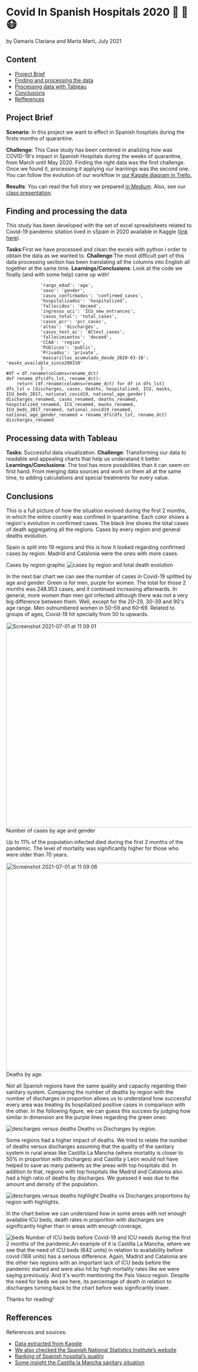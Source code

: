 # Covid In Spanish Hospitals 2020 🏥 🛌 😷
by Damaris Clariana and Marta Marti, July 2021

## Content

- [Project Brief](#project-brief)
- [Finding and processing the data](#finding-and-processing-the-data)
- [Processing data with Tableau](#processing-data-with-tableau)
- [Conclusions](#conclusions)
- [Refferences](#refferences)


## Project Brief

__Scenario__: In this project we want to  effect in Spanish hospitals during the firsts months of quarantine.

__Challenge__: This Case study has been centered in analizing how was COVID-19's impact in Spanish Hospitals during the weeks of quarantine, from March until May 2020. Finding the right data was the first challenge. Once we found it, processing it applying our learnings was the second one.
You can follow the evolution of our workflow in [our Kaggle diagram in Trello.](https://trello.com/b/gMolkS8a/spain-covid19-evolution)

__Results__: You can read the full story we prepared [in Medium](https://martamartidausa.medium.com/once-upon-a-time-in-2020-8926c52b63ce). Also, see our [class presentation](https://docs.google.com/presentation/d/1dQKDws_-9TbYiWTeNklnyJOZwzONCreBCL8sHWzBlGM/edit?usp=sharing).

## Finding and processing the data 

This study has been developed with the set of excel spreadsheets related to Covid-19 pandemic sitation lived in sSpain in 2020 available in Kaggle ([link here](https://www.kaggle.com/danigarci1/covid19-in-spain)).

__Tasks__:First we have processed and clean the excels with python i order to obtain the data as we wanted to.
__Challenge__:The most difficult part of this data processing section has been translating all the columns into English all together at the same time.
__Learnings/Conclusions__: Look at the code we finally (and with some help) came up with!

```rename_dct = {'fecha': 'date',
             'rango_edad': 'age',
             'sexo': 'gender',
             'casos_confirmados': 'confirmed_cases',
             'hospitalizados': 'hospitalized',
             'fallecidos': 'deceed',
             'ingresos_uci': 'ICU_new_entrances',
             'casos_total': 'total_cases',
             'casos_pcr': 'pcr_cases',
             'altas': 'discharges',
             'casos_test_ac': 'ACtest_cases',
             'fallecimientos': 'deceed',
             'CCAA': 'region',
             'Públicos': 'public',
             'Privados': 'private',
             'mascarillas_acumulado_desde_2020-03-10': 'masks_available_since200310'
             }
#df = df.rename(columns=rename_dct)
def rename_dfs(dfs_lst, rename_dct):
    return [df.rename(columns=rename_dct) for df in dfs_lst]
dfs_lst = [discharges, cases, deaths, hospitalized, ICU, masks, ICU_beds_2017, national_covid19, national_age_gender]
discharges_renamed, cases_renamed, deaths_renamed, hospitalized_renamed, ICU_renamed, masks_renamed, ICU_beds_2017_renamed, national_covid19_renamed, national_age_gender_renamed = rename_dfs(dfs_lst, rename_dct)
discharges_renamed
```

## Processing data with Tableau  

__Tasks__: Successful data visualization.
__Challenge__: Transforming our data to readable and appealing charts that help us underatand it better.
__Learnings/Conclusions__: The tool has more possbilities than it can seem on first hand. From merging data sources and work on them all at the same time, to adding calculations and special treatments for every value.

## Conclusions

This is a full picture of how the situation evolved during the first 2 months, in which the entire country was confined in quarantine. 
Each color shows a region's evolution in confirmed cases. The black line shows the total cases of death aggregating all the regions.
Cases by every region and general deaths evolution.

Spain is split into 19 regions and this is how it looked regarding confirmed cases by region. Madrid and Catalonia were the ones with more cases.

Cases by region graphic
![cases by region and total death evolution](https://user-images.githubusercontent.com/30186859/124112488-a08e4900-da6a-11eb-8136-20a19db7eea4.jpg)

In the next bar chart we can see the number of cases in Covid-19 splitted by age and gender. Green is for men, purple for women. 
The total for those 2 months was 248.953 cases, and it continued increasing afterwards.
In general, more women than men got infected although there was not a very big difference between them. Well, except for the 20–29, 30–39 and 90's age range. Men outnumbered women in 50–59 and 60–69.
Related to groups of ages, Covid-19 hit specially from 50 to upwards.

<img width="554" alt="Screenshot 2021-07-01 at 11 09 01" src="https://user-images.githubusercontent.com/30186859/124134436-20281200-da83-11eb-8d94-2617c45582df.png">
Number of cases by age and gender

Up to 11% of the population infected died during the first 2 months of the pandemic. The level of mortality was significantly higher for those who were older than 70 years.

<img width="563" alt="Screenshot 2021-07-01 at 11 09 06" src="https://user-images.githubusercontent.com/30186859/124134673-5c5b7280-da83-11eb-886d-800d342a3241.png">
Deaths by age.

Not all Spanish regions have the same quality and capacity regarding their sanitary system. Comparing the number of deaths by region with the number of discharges in proportion allows us to understand how successful every area was treating its hospitalized positive cases in comparison with the other.
In the following figure, we can guess this success by judging how similar in dimension are the purple lines regarding the green ones:

![descharges versus deaths](https://user-images.githubusercontent.com/30186859/124134822-82811280-da83-11eb-8961-f0d0a441284b.jpg)
Deaths vs Discharges by region.

Some regions had a higher impact of deaths. 
We tried to relate the number of deaths versus discharges assuming that the quality of the sanitary system in rural areas like Castilla La Mancha (where mortality is closer to 50% in proportion with discharges) and Castilla y León would not have helped to save as many patients as the areas with top hospitals did.
In addition to that, regions with top hospitals like Madrid and Catalonia also had a high ratio of deaths by discharges. We guessed it was due to the amount and density of the population.

![descharges versus deaths highlight](https://user-images.githubusercontent.com/30186859/124134863-90cf2e80-da83-11eb-8995-d83921b4586b.jpg)
Deaths vs Discharges proportions by region with highlights.

In the chart below we can understand how in some areas with not enough available ICU beds, death rates in proportion with discharges are significantly higher than in areas with enough coverage.

![beds](https://user-images.githubusercontent.com/30186859/124134984-b1978400-da83-11eb-82bd-e08797ebb365.jpg)
Number of ICU beds before Covid-19 and ICU needs during the first 2 months of the pandemic.An example of it is Castilla La Mancha, where we see that the need of ICU beds (642 units) in relation to availability before covid (168 units) has a serious difference.
Again, Madrid and Catalonia are the other two regions with an important lack of ICU beds before the pandemic started and were also hit by high mortality rates like we were saying previously.
And it's worth mentioning the País Vasco region. Despite the need for beds we see here, its percentage of death in relation to discharges turning back to the chart before was significantly lower.

Thanks for reading!

## Refferences

References and sources:
- [Data extracted from Kaggle](https://www.kaggle.com/danigarci1/covid19-in-spain)
- [We also checked the Spanish National Statistics Institute’s website](www.ine.es)
- [Ranking of Spanish hospital’s quality](https://www.merco.info/es/monitor-reputacion-sanitaria-hospitales)
- [Some insight the Castilla la Mancha sanitary situation](https://www.castillalamancha.es/sites/default/files/documentos/20120511/catalogo_2002.pdf)



